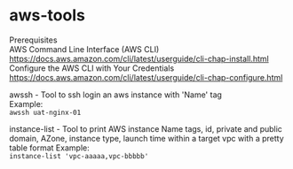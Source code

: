 # aws-tools 
Prerequisites <br />
AWS Command Line Interface (AWS CLI) <br />
https://docs.aws.amazon.com/cli/latest/userguide/cli-chap-install.html <br />
Configure the AWS CLI with Your Credentials <br />
https://docs.aws.amazon.com/cli/latest/userguide/cli-chap-configure.html

awssh - Tool to ssh login an aws instance with 'Name' tag  <br />
Example: <br />
`awssh uat-nginx-01`

instance-list - Tool to print AWS instance Name tags, id, private and public domain, AZone, instance type, launch time within a target vpc with a pretty table format
Example: <br />
`instance-list 'vpc-aaaaa,vpc-bbbbb'`

